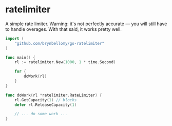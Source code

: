 
# ratelimiter

A simple rate limiter.  Warning: it's not perfectly accurate — you will still have to handle overages.  With that said, it works pretty well.

```go
import (
    "github.com/brynbellomy/go-ratelimiter"
)

func main() {
    rl := ratelimiter.New(1000, 1 * time.Second)

    for {
        doWork(rl)
    }
}

func doWork(rl *ratelimiter.RateLimiter) {
    rl.GetCapacity(1) // blocks
    defer rl.ReleaseCapacity(1)

    // ... do some work ...
}
```